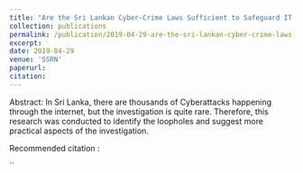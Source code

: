 ```yaml
---
title: "Are the Sri Lankan Cyber-Crime Laws Sufficient to Safeguard IT Professionals and the Victims of Cyber-Attacks in Sri Lanka?"
collection: publications
permalink: /publication/2019-04-29-are-the-sri-lankan-cyber-crime-laws-sufficient=to-safeguard-it-professionals-and-the-victims-of-cyber-attacks-in-sri-lanka/
excerpt: 
date: 2019-04-29
venue: 'SSRN'
paperurl: 
citation: 
---
```

Abstract: In Sri Lanka, there are thousands of Cyberattacks happening through the internet, but the investigation is quite rare. Therefore, this research was conducted to identify the loopholes and suggest more practical aspects of the investigation.

Recommended citation :

``
